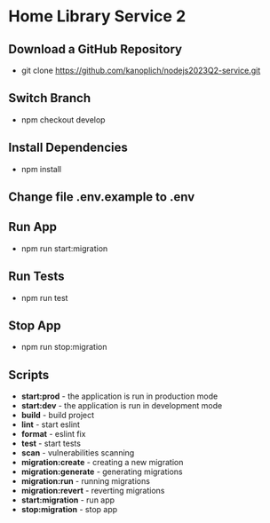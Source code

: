 # Home Library Service 2

## Download a GitHub Repository

- git clone https://github.com/kanoplich/nodejs2023Q2-service.git

## Switch Branch

- npm checkout develop

## Install Dependencies

- npm install

## Change file .env.example to .env

## Run App

- npm run start:migration

## Run Tests

- npm run test

## Stop App

- npm run stop:migration

## Scripts

- **start:prod** - the application is run in production mode
- **start:dev** - the application is run in development mode
- **build** - build project
- **lint** - start eslint
- **format** - eslint fix
- **test** - start tests
- **scan** - vulnerabilities scanning
- **migration:create** - creating a new migration
- **migration:generate** - generating migrations
- **migration:run** - running migrations
- **migration:revert** - reverting migrations
- **start:migration** - run app
- **stop:migration** - stop app